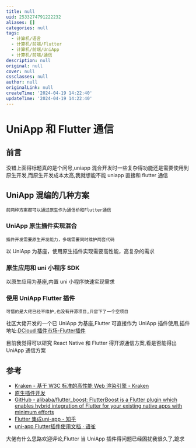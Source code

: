 ```yaml
---
title: null
uid: 2533274791222232
aliases: []
categories: null
tags:
  - 计算机/语言
  - 计算机/前端/Flutter
  - 计算机/前端/UniApp
  - 计算机/前端/通信
description: null
original: null
cover: null
cssclasses: null
author: null
originalLink: null
createTime: '2024-04-19 14:22:40'
updateTime: '2024-04-19 14:22:40'
---
```


# UniApp 和 Flutter 通信

## 前言

没错上面得标题真的是个问号,uniapp 混合开发时一些复杂得功能还是需要使用到原生开发,而原生开发成本太高,我就想能不能 uniapp 直接和 flutter 通信

## UniApp 混编的几种方案

```ad-note
前两种方案都可以通过原生作为通信桥和Flutter通信
```

### UniApp 原生插件实现混合

    插件开发需要原生开发能力，多端需要同时维护两套代码

  以 UniApp 为基座，使用原生插件实现需要高性能，高复杂的需求

### 原生应用和 uni 小程序 SDK

 以原生应用为基座,内置 uni 小程序快速实现需求

### 使用 UniApp Flutter 插件

```ad-warning
可惜的是大佬已经不维护,也没有开源项目,只留下了一个空项目
```

社区大佬开发的一个已 UniApp 为基座,Flutter 可直接作为 UniApp 插件使用,插件地址:[DCloud 插件市场-Flutter插件](https://ext.dcloud.net.cn/search?q=flutter)

目前我觉得可以研究 React Native 和 Flutter 得开源通信方案,看是否能得出 UniApp 通信方案

## 参考

- [Kraken - 基于 W3C 标准的高性能 Web 渲染引擎 - Kraken](https://openkraken.com/)
- [原生插件开发](https://nativesupport.dcloud.net.cn/NativePlugin/README)
- [GitHub - alibaba/flutter_boost: FlutterBoost is a Flutter plugin which enables hybrid integration of Flutter for your existing native apps with minimum efforts](https://github.com/alibaba/flutter_boost)
- [Flutter 集成uni-app - 知乎](https://zhuanlan.zhihu.com/p/367764687)
- [uni-app Flutter插件使用文档 · 语雀](https://www.yuque.com/books/share/79a0282c-e800-408a-9d1f-226682cf77a1)

大佬有什么思路欢迎评论,Flutter 当 UniApp 插件得问题已经困扰我很久了,跪求
